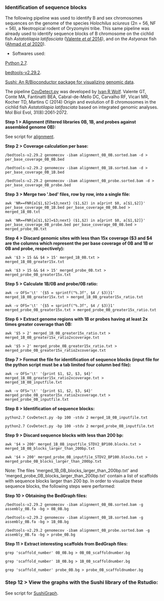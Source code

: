 ### Identification of sequence blocks

The following pipeline was used to identify B and sex chromosomes sequences on the genome of the species *Holochilus sciureus* (2n = 56, NF = 56), a Neotropical rodent of Oryzomyini tribe. This same pipeline was already used to identify sequence blocks of B chromosome on the cichlid fish *Astatotilapia latifasciata* ([Valente *et al* 2014](https://pubmed.ncbi.nlm.nih.gov/24770715/)), and on the *Astyanax* fish ([Ahmad *et al* 2020](https://bmcgenomics.biomedcentral.com/articles/10.1186/s12864-020-07072-1)).

- Softwares used:

[Python 2.7](https://www.python.org/download/releases/2.7/).

[bedtools-v2.29.2](https://bedtools.readthedocs.io/en/latest/).

[Sushi: An R/Bioconductor package for visualizing genomic data](https://www.bioconductor.org/packages/release/bioc/vignettes/Sushi/inst/doc/Sushi.pdf).

The pipeline [CovDetect.py](https://github.com/ivanrwolf/CovDetect/blob/master/CovDetect.py) was developed by [Ivan R Wolf](https://github.com/ivanrwolf/CovDetect/blob/master/LICENSE). Valente GT, Conte MA, Fantinatti BEA, Cabral-de-Mello DC, Carvalho RF, Vicari MR, Kocher TD, Martins C (2014) Origin and evolution of B chromosomes in the cichlid fish *Astatotilapia latifasciata* based on integrated genomic analyses. Mol Biol Evol, 31(8):2061-2072.

**Step 1 > Alignment (filtered libraries 0B, 1B, and probes against assembled genome 0B):**

See script for [alignment](https://github.com/MoreiraCN/Genomic_alignment).

**Step 2 > Coverage calculation per base:**

`/bedtools-v2.29.2 genomecov -ibam alignment_0B_0B.sorted.bam -d > per_base_coverage_0B_0B.bed`

`/bedtools-v2.29.2 genomecov -ibam alignment_0B_1B.sorted.bam -d > per_base_coverage_0B_1B.bed`

`/bedtools-v2.29.2 genomecov -ibam alignment_0B_probe.sorted.bam -d > per_base_coverage_0B_probe.bed`

**Step 3 > Merge two '.bed' files, row by row, into a single file:**

`awk 'NR==FNR{a[$1,$2]=$3;next} ($1,$2) in a{print $0, a[$1,$2]}' per_base_coverage_0B_1B.bed per_base_coverage_0B_0B.bed > merged_1B_0B.txt`

`awk 'NR==FNR{a[$1,$2]=$3;next} ($1,$2) in a{print $0, a[$1,$2]}' per_base_coverage_0B_probe.bed per_base_coverage_0B_0B.bed > merged_probe_0B.txt`

**Step 4 > Discard genomic sites with less than 15x coverage ($3 and $4 are the columns which represent the per base coverage of 0B and 1B or  0B and probe, respectively):**

`awk '$3 > 15 && $4 > 15' merged_1B_0B.txt > merged_1B_0B_greater15x.txt`

`awk '$3 > 15 && $4 > 15' merged_probe_0B.txt > merged_probe_0B_greater15x.txt`

**Step 5 > Calculate 1B/0B and probe/0B ratio:**

`awk -v OFS='\t' '{$5 = sprintf("%.3f", $4 / $3)}1' merged_1B_0B_greater15x.txt > merged_1B_0B_greater15x_ratio.txt`

`awk -v OFS='\t' '{$5 = sprintf("%.3f", $4 / $3)}1' merged_probe_0B_greater15x.txt > merged_probe_0B_greater15x_ratio.txt`

**Step 6 > Extract genome regions with 1B or probes having at least 2x times greater coverage than 0B:**

`awk '$5 > 2' merged_1B_0B_greater15x_ratio.txt > merged_1B_0B_greater15x_ratio2xcoverage.txt`

`awk '$5 > 2' merged_probe_0B_greater15x_ratio.txt > merged_probe_0B_greater15x_ratio2xcoverage.txt`

**Step 7 > Format the file for identification of sequence blocks (input file for the python script must be a tab limited four column bed file):**

`awk -v OFS='\t' '{print $1, $2, $3, $4}' merged_1B_0B_greater15x_ratio2xcoverage.txt > merged_1B_0B_inputfile.txt`

`awk -v OFS='\t' '{print $1, $2, $3, $4}' merged_probe_0B_greater15x_ratio2xcoverage.txt > merged_probe_0B_inputfile.txt`

**Step 8 > Identification of sequence blocks:**

`python2.7 CovDetect.py -bp 100 -stdv 2 merged_1B_0B_inputfile.txt`

`python2.7 CovDetect.py -bp 100 -stdv 2 merged_probe_0B_inputfile.txt`

**Step 9 > Discard sequence blocks with less than 200 bp:**

`awk '$4 > 200' merged_1B_0B_inputfile_STDV2_BP100.blocks.txt > merged_1B_0B_blocks_larger_than_200bp.txt`

`awk '$4 > 200' merged_probe_0B_inputfile_STDV2_BP100.blocks.txt > merged_probe_0B_blocks_larger_than_200bp.txt`

Note: The files 'merged_1B_0B_blocks_larger_than_200bp.txt' and 'merged_probe_0B_blocks_larger_than_200bp.txt' contain a list of scaffolds with sequence blocks larger than 200 bp. In order to visualize these sequence blocks, the following steps were performed:

**Step 10 > Obtaining the BedGraph files:**

`/bedtools-v2.29.2 genomecov -ibam alignment_0B_0B.sorted.bam -g assembly_0B.fa -bg > 0B_0B.bg`

`/bedtools-v2.29.2 genomecov -ibam alignment_0B_1B.sorted.bam -g assembly_0B.fa -bg > 1B_0B.bg`

`/bedtools-v2.29.2 genomecov -ibam alignment_0B_probe.sorted.bam -g assembly_0B.fa -bg > probe_0B.bg`

**Step 11 > Extract interesting scaffolds from BedGraph files:**

`grep 'scaffold_number' 0B_0B.bg > 0B_0B_scaffoldnumber.bg`

`grep 'scaffold_number' 1B_0B.bg > 1B_0B_scaffoldnumber.bg`

`grep 'scaffold_number' probe_0B.bg > probe_0B_scaffoldnumber.bg`

### Step 12 > View the graphs with the Sushi library of the Rstudio:

See script for [SushiGraph](https://github.com/MoreiraCN/Identification_of_sequence_blocks/blob/main/SushiGraph_rstudio.R).
